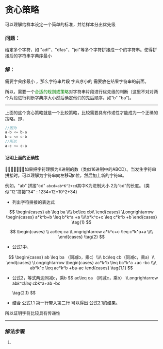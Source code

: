 # 贪心策略

可以理解给样本设定一个简单的标准，并给样本分出优先级

### 问题：

给定多个字符，如 "adf"、"dfas"、"joi"等多个字符拼接成一个的字符串。使得拼接后的字符串字典序最小

### 解：

需要字典序最小 ，那么字符串片段 字典序小的 需要放在结果字符串的前面。

所以，需要一个<font color="#008000">合适的规则或策略</font>对字符串片段进行优先级的判断（这里不对对两个片段进行判断字典序大小然后确定他们的先后顺序，如"b" "ba")。

---

上面的这个贪心策略就是一个比较策略，比较需要具有传递性才能成为一个正确的策略。即，

```js
//因为
a-b <= b-a
b-c <= c-b
//所以
a-c <= c-a
```

#### 证明上面的正确性

如果把字符理解为K进制的数（类似16进制中的ABCD）。当发生字符串拼接时，可以理解为字符串向左移动n位，然后加上新的字符串。

例如，"ab" 拼接"cd"  `abcd=ab*K^2+cd`其中K为进制大小 2为“cd”的长度。（类似”12“拼接"34" :  1234=12*10^2+34）

- 列出字符拼接的表达式

$$
\begin{cases} ab \leq ba \\\\ bc\leq cb\\  \end{cases} 
\Longrightarrow
\begin{cases} a*k^b+b \leq b*k^a +a \\\\b*k^c+c \leq c*k^b +b \end{cases}
\tag{1}
$$

$$
\begin{cases} \\ ac\leq ca  \Longrightarrow  a*k^c+c \leq c*k^a+a \\\\ \end{cases}
\tag{2}
$$

- 公式1中， 

$$
\begin{cases} ab \leq ba （同减b，乘c）\\\\ bc\leq cb（同减c，乘a）\\  \end{cases} 
\Longrightarrow
\begin{cases} ac*k^b \leq bc*k^a +ac -bc \\\\ ab*k^c \leq ac*k^b +ba-ac \end{cases}
\tag{1.1}
$$

- 公式2，等式两边同减c，乘b
  $$
  ac\leq ca （同减c，乘b）  \Longrightarrow  
  ab*k^c\leq cb*k^a+ab -bc 
  
  \tag{2.1}
  $$

- 结合 公式1.1  第一行带入第二行 可以得出 公式2.1的结果。

所以证明字符比较具有传递性

---

### 解法步骤

1. 

